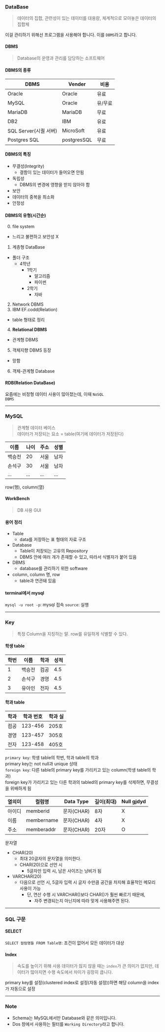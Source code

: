 ### DataBase
> 데이터의 집합, 관련성이 있는 데이터를 대용량, 체계적으로 모아놓은 데이터의 집합체

이걸 관리하기 위해선 프로그램을 사용해야 합니다. 이를 <code>DBMS</code>라고 합니다.

#### DBMS
> Database의 운영과 관리를 담당하는 소프트웨어 

#### DBMS의 종류
|DBMS|Vender|비용|
|------|---|---|
|Oracle|Oracle|유료|
|MySQL|Oracle|유/무료|
|MariaDB|MariaDB|무료|
|DB2|IBM|유료|
|SQL Server(시퀄 서버)|MicroSoft|유료|
|Postgres SQL|postgresSQL|무료|

#### DBMS의 특징
- 무결성(Integrity)
  - 결함이 있는 데이터가 들어오면 안됨
- 독립성
  - DBMS의 변경에 영향을 받지 않아야 함
- 보안
- 데이터의 중복을 최소화
- 안정성

#### DBMS의 유형(시간순)
0. file system
  - 느리고 불편하고 보안성 X
1. 계층형 DataBase
  - 폴더 구조
    - 4학년
      - 1학기
        - 알고리즘
        - 파이썬
      - 2학기
        - 자바
2. Network DBMS
3. IBM EF.codd(Relation)
  - table 형태로 정리
4. **Relational DBMS**
  - 관계형 DBMS
5. 객체지향 DBMS 등장
  - 망함
6. 객체-관계형 Database

#### RDB(Relation DataBase)
요즘에는 비정형 데이터 사용이 많아졌는데, 이때 <code>NoSQL DBMS</code>

---

### MySQL
> 관계형 데이터 베이스<br>
> 데이터가 저장되는 요소 = table(여기에 데이터가 저장된다)

|이름|나이|주소|성별|
|------|---|---|---|
|백승전|20|서울|남자|
|손석구|30|서울|남자|
|...|...|...|...|

row(행), column(열)

#### WorkBench
> DB 사용 GUI

#### 용어 정리

- Table
  - data를 저장하는 표 형태의 자료 구조
- Database
  - Table이 저장되는 고유의 Repository
  - DBMS 안에 여러 개가 존재할 수 있고, 따라서 식별자가 붙어 있음
- DBMS
  - database를 관리하기 위한 software
- column, column 명, row
  - table과 연관돼 있음

#### terminal에서 mysql 
<code>mysql -u root -p</code>: mysql 접속
<code>source</code>: 실행

---

### Key
> 특정 Column을 지칭하는 말. row를 유일하게 식별할 수 있다.

#### 학생 table
|학번|이름|학과|성적|
|------|---|---|---|
|1|백승전|컴공|4.5|
|2|손석구|경영|4.5|
|3|유아인|전자|4.5|

#### 학과 table
|학과|학과 번호|학과 실|
|------|---|---|
|컴공|123-456|205호|
|경영|123-457|305호|
|전자|123-458|405호|

<code>primary key</code>: 학생 table의 학번, 학과 table의 학과<br>
primary key는 not null과 unique 상태<br>
<code>foreign key</code>: 다른 table의 primary key를 가리키고 있는 column(학생 table의 학과)<br>
foreign key가 가리키고 있는 다른 학과의 tabled의 primary key를 삭제하면, 무결성을 위배하게 됨

|열의미|컬럼명|Data Type|길이(최대)|Null gjdyd|
|------|---|---|---|---|
|아이디|memberid|문자(CHAR)|8자|X|
|이름|membername|문자(CHAR)|4자|X|
|주소|memberaddr|문자(CHAR)|20자|O|

문자열
- CHAR(20)
  - 최대 20글자의 문자열을 의미한다.
  - CHAR(20)으로 선언 시
    - 5글자만 입력 시, 남은 사이즈는 낭비가 됨
- VARCHAR(20)
  - 다음으로 선언 시, 5글자 입력 시 글자 수만큼 공간을 차지해 효율적인 메모리 사용이 가능
    - 단, 연산 수행 시 VARCHAR()보다 CHAR()가 훨씬 빠르기 때문에,
      - 자주 변경되는지 아닌지에 따라 맞게 사용해주면 된다.

---

### SQL 구문
#### SELECT
<code>SELECT 컬럼명들 FROM Table명</code>: 조건이 없어서 모든 데이터가 대상

#### Index
> 속도를 높이기 위해 사용
데이터가 많지 않을 때는 <code>index</code>가 큰 의미가 없지만, 데이터가 많아지면 수행 속도에서 차이가 굉장히 큽니다.

primary key를 설정(clustered index로 설정(자동 설정))하면 해당 column을 index가 자동으로 설정

---

### Note

- Schema는 MySQL에서만 Database와 같은 의미입니다.
- Dos 창에서 사용하는 필터를 <code>Working Directory</code>라고 합니다.